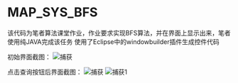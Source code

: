# MAP_SYS_BFS
该代码为笔者算法课堂作业，作业要求实现BFS算法，并在界面上显示出来，笔者使用纯JAVA完成该任务
使用了Eclipse中的windowbuilder插件生成控件代码

初始界面截图：
![捕获](https://github.com/wangHansss/MAP_SYS_BFS/assets/62416458/ecccebda-f68b-4e99-a4a5-fa6952fc03ad)

点击查询按钮后界面截图：
![捕获](https://github.com/wangHansss/MAP_SYS_BFS/assets/62416458/b6679d4a-4587-496e-a8b9-ffcdd38280be)
![捕获1](https://github.com/wangHansss/MAP_SYS_BFS/assets/62416458/4a05855c-f28e-4c35-8413-f17e1cedf048)

